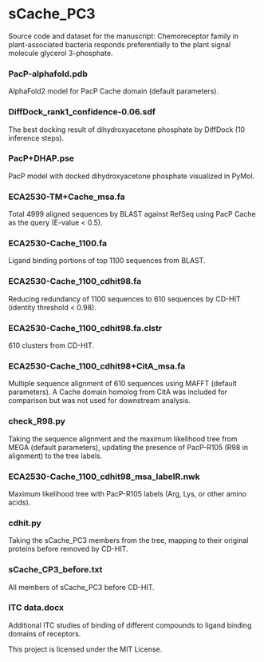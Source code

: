 # sCache_PC3
Source code and dataset for the manuscript: Chemoreceptor family in plant-associated bacteria responds preferentially to the plant signal molecule glycerol 3-phosphate.

### PacP-alphafold.pdb
AlphaFold2 model for PacP Cache domain (default parameters).

### DiffDock_rank1_confidence-0.06.sdf
The best docking result of dihydroxyacetone phosphate by DiffDock (10 inference steps).

### PacP+DHAP.pse
PacP model with docked dihydroxyacetone phosphate visualized in PyMol.

### ECA2530-TM+Cache_msa.fa
Total 4999 aligned sequences by BLAST against RefSeq using PacP Cache as the query (E-value < 0.5).

### ECA2530-Cache_1100.fa
Ligand binding portions of top 1100 sequences from BLAST.

### ECA2530-Cache_1100_cdhit98.fa
Reducing redundancy of 1100 sequences to 610 sequences by CD-HIT (identity threshold < 0.98).

### ECA2530-Cache_1100_cdhit98.fa.clstr
610 clusters from CD-HIT.

### ECA2530-Cache_1100_cdhit98+CitA_msa.fa
Multiple sequence alignment of 610 sequences using MAFFT (default parameters). A Cache domain homolog from CitA was included for comparison but was not used for downstream analysis.

### check_R98.py
Taking the sequence alignment and the maximum likelihood tree from MEGA (default parameters), updating the presence of PacP-R105 (R98 in alignment) to the tree labels.

### ECA2530-Cache_1100_cdhit98_msa_labelR.nwk
Maximum likelihood tree with PacP-R105 labels (Arg, Lys, or other amino acids).

### cdhit.py
Taking the sCache_PC3 members from the tree, mapping to their original proteins before removed by CD-HIT.

### sCache_CP3_before.txt
All members of sCache_PC3 before CD-HIT.

### ITC data.docx
Additional ITC studies of binding of different compounds to ligand binding domains of receptors.

This project is licensed under the MIT License.
